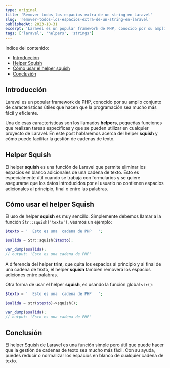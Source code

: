 ```yaml
---
type: original
title: 'Remover todos los espacios extra de un string en Laravel'
slug: 'remover-todos-los-espacios-extra-de-un-string-en-laravel'
publishedAt: 2023-10-31
excerpt: 'Laravel es un popular framework de PHP, conocido por su amplio conjunto de características útiles que hacen que la programación sea mucho más fácil y eficiente'
tags: ['laravel', 'helpers', 'strings']
---
```

<div class="indice">
Indice del contenido:

- [Introducción](#introducción "Introducción")
- [Helper Squish](#helper-squish "Helper Squish")
- [Cómo usar el helper squish](#cómo-usar-el-helper-squish "Cómo usar el helper squish")
- [Conclusión](#conclusión "Conclusión")
</div>

## Introducción

Laravel es un popular framework de PHP, conocido por su amplio conjunto de características útiles que hacen que la programación sea mucho más fácil y eficiente.

Una de esas características son los llamados **helpers**, pequeñas funciones que realizan tareas específicas y que se pueden utilizar en cualquier proyecto de Laravel. En este post hablaremos acerca del helper **squish** y cómo puede facilitar la gestión de cadenas de texto.

## Helper Squish

El helper **squish** es una función de Laravel que permite eliminar los espacios en blanco adicionales de una cadena de texto. Esto es especialmente útil cuando se trabaja con formularios y se quiere asegurarse que los datos introducidos por el usuario no contienen espacios adicionales al principio, final o entre las palabras.

## Cómo usar el helper Squish

El uso de helper **squish** es muy sencillo. Simplemente debemos llamar a la función `Str::squish('texto')`, veamos un ejemplo:

```php
$texto = '  Esto es una  cadena de PHP   ';

$salida = Str::squish($texto);

var_dump($salida);
// output: 'Esto es una cadena de PHP'
```

A diferencia del helper **trim**, que quita los espacios al principio y al final de una cadena de texto, el helper **squish** también removerá los espacios adiciones entre palabras.

Otra forma de usar el helper **squish**, es usando la función global `str()`:

```php
$texto = '  Esto es una  cadena de PHP   ';

$salida = str($texto)->squish();

var_dump($salida);
// output: 'Esto es una cadena de PHP'
```

## Conclusión

El helper Squish de Laravel es una función simple pero útil que puede hacer que la gestión de cadenas de texto sea mucho más fácil. Con su ayuda, puedes reducir o normalizar los espacios en blanco de cualquier cadena de texto.